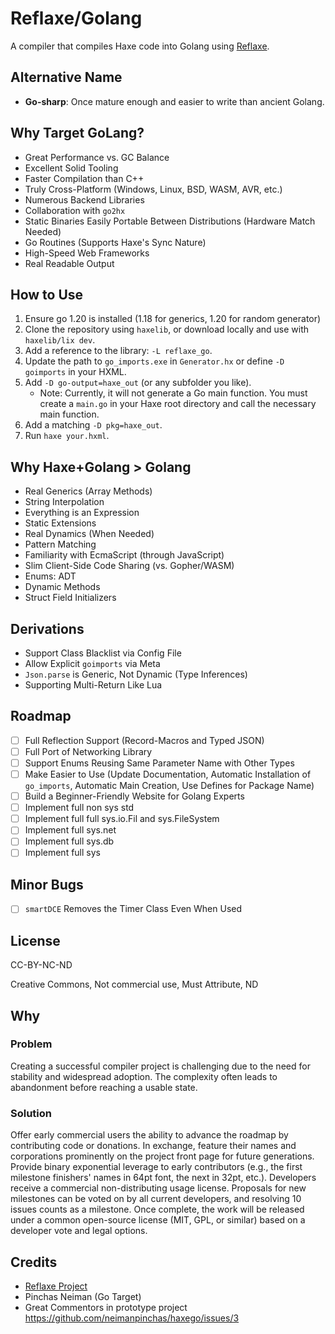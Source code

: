 # Reflaxe/Golang

A compiler that compiles Haxe code into Golang using [Reflaxe](https://github.com/RobertBorghese/reflaxe).

## Alternative Name
- **Go-sharp**: Once mature enough and easier to write than ancient Golang.

## Why Target GoLang?
- Great Performance vs. GC Balance
- Excellent Solid Tooling
- Faster Compilation than C++
- Truly Cross-Platform (Windows, Linux, BSD, WASM, AVR, etc.)
- Numerous Backend Libraries
- Collaboration with `go2hx`
- Static Binaries Easily Portable Between Distributions (Hardware Match Needed)
- Go Routines (Supports Haxe's Sync Nature)
- High-Speed Web Frameworks
- Real Readable Output

## How to Use
1. Ensure go 1.20 is installed (1.18 for generics, 1.20 for random generator)
2. Clone the repository using `haxelib`, or download locally and use with `haxelib/lix dev`.
3. Add a reference to the library: `-L reflaxe_go`.
4. Update the path to `go_imports.exe` in `Generator.hx` or define `-D goimports` in your HXML.
5. Add `-D go-output=haxe_out` (or any subfolder you like).
   - Note: Currently, it will not generate a Go main function. You must create a `main.go` in your Haxe root directory and call the necessary main function.
6. Add a matching `-D pkg=haxe_out`.
7. Run `haxe your.hxml`.

## Why Haxe+Golang > Golang
- Real Generics (Array Methods)
- String Interpolation
- Everything is an Expression
- Static Extensions
- Real Dynamics (When Needed)
- Pattern Matching
- Familiarity with EcmaScript (through JavaScript)
- Slim Client-Side Code Sharing (vs. Gopher/WASM)
- Enums: ADT
- Dynamic Methods
- Struct Field Initializers
## Derivations
- Support Class Blacklist via Config File
- Allow Explicit `goimports` via Meta
- `Json.parse` is Generic, Not Dynamic (Type Inferences)
- Supporting Multi-Return Like Lua

## Roadmap
- [ ] Full Reflection Support (Record-Macros and Typed JSON)
- [ ] Full Port of Networking Library
- [ ] Support Enums Reusing Same Parameter Name with Other Types
- [ ] Make Easier to Use (Update Documentation, Automatic Installation of `go_imports`, Automatic Main Creation, Use Defines for Package Name)
- [ ] Build a Beginner-Friendly Website for Golang Experts
- [ ] Implement full non sys std
- [ ] Implement full full sys.io.Fil and sys.FileSystem
- [ ] Implement full sys.net
- [ ] Implement full sys.db
- [ ] Implement full sys

## Minor Bugs
- [ ] `smartDCE` Removes the Timer Class Even When Used

## License
CC-BY-NC-ND

Creative Commons, Not commercial use, Must Attribute, ND

## Why
### Problem
Creating a successful compiler project is challenging due to the need for stability and widespread adoption. The complexity often leads to abandonment before reaching a usable state.

### Solution
Offer early commercial users the ability to advance the roadmap by contributing code or donations. In exchange, feature their names and corporations prominently on the project front page for future generations. Provide binary exponential leverage to early contributors (e.g., the first milestone finishers' names in 64pt font, the next in 32pt, etc.). Developers receive a commercial non-distributing usage license. Proposals for new milestones can be voted on by all current developers, and resolving 10 issues counts as a milestone. Once complete, the work will be released under a common open-source license (MIT, GPL, or similar) based on a developer vote and legal options.

## Credits
- [Reflaxe Project](https://github.com/RobertBorghese/reflaxe)
- Pinchas Neiman (Go Target)
- Great Commentors in prototype project https://github.com/neimanpinchas/haxego/issues/3
